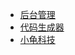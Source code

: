 * [后台管理](https://admin.faster.org.cn)
* [代码生成器](https://builder.faster.org.cn)
* [小龟科技](https://www.xiaoguikeji.cn)